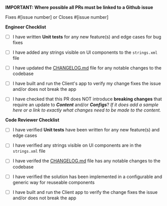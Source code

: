 **IMPORTANT: Where possible all PRs must be linked to a Github issue**

Fixes #[issue number] or Closes #[issue number]

**Engineer Checklist**

- [ ] I have written **Unit tests** for any new feature(s) and edge cases for bug fixes
- [ ] I have added any strings visible on UI components to the `strings.xml` file
- [ ] I have updated the  [CHANGELOG.md](./CHANGELOG.md) file for any notable changes to the codebase
- [ ] I have built and run the Client's app to verify my change fixes the issue and/or does not break the app 
- [ ] I have checked that this PR does NOT introduce **breaking changes** that require an update to **_Content_** and/or **_Configs_**? _If it does add a sample here or a link to exactly what changes need to be made to the content._


**Code Reviewer Checklist**

- [ ] I have verified **Unit tests** have been written for any new feature(s) and edge cases
- [ ] I have verified any strings visible on UI components are in the `strings.xml` file
- [ ] I have verifed the [CHANGELOG.md](./CHANGELOG.md) file has any notable changes to the codebase
- [ ] I have verified the solution has been implemented in a configurable and generic way for reuseable components
- [ ] I have built and run the Client app to verify the change fixes the issue and/or does not break the app
 
